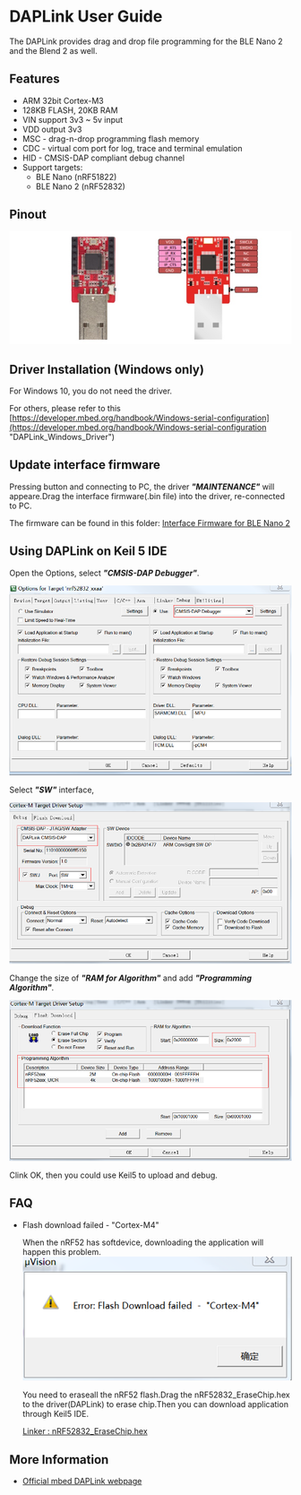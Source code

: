 
# DAPLink User Guide

The DAPLink provides drag and drop file programming for the BLE Nano 2 and the Blend 2 as well.

## Features

* ARM 32bit Cortex-M3
* 128KB FLASH, 20KB RAM
* VIN support 3v3 ~ 5v input
* VDD output 3v3
* MSC - drag-n-drop programming flash memory
* CDC - virtual com port for log, trace and terminal emulation
* HID - CMSIS-DAP compliant debug channel
* Support targets:
	- BLE Nano (nRF51822)
	- BLE Nano 2 (nRF52832)

## Pinout

![DAPLink_PinMap](./images/DAPLink/DAPLink_Pinout.jpg)

## Driver Installation (Windows only)

For Windows 10, you do not need the driver.

For others, please refer to this [https://developer.mbed.org/handbook/Windows-serial-configuration](https://developer.mbed.org/handbook/Windows-serial-configuration "DAPLink_Windows_Driver")

## Update interface firmware

Pressing button and connecting to PC, the driver ***"MAINTENANCE"*** will appeare.Drag the interface firmware(.bin file) into the driver, re-connected to PC.

The firmware can be found in this folder: [Interface Firmware for BLE Nano 2](../daplink)

## Using DAPLink on Keil 5 IDE

Open the Options, select ***"CMSIS-DAP Debugger"***.

![DAPLink_Keil5_1](./images/DAPLink/DAPLink_Keil5_1.png)

Select ***"SW"*** interface, 

![DAPLink_Keil5_2](./images/DAPLink/DAPLink_Keil5_2.png)

Change the size of ***"RAM for Algorithm"*** and add ***"Programming Algorithm"***.

![DAPLink_Keil5_3](./images/DAPLink/DAPLink_Keil5_3.png)

Clink OK, then you could use Keil5 to upload and debug.

## FAQ

 * Flash download failed - "Cortex-M4"
    
    When the nRF52 has softdevice, downloading the application will happen this problem.
	![DAPLink_Keil5_FAQ1](./images/DAPLink/DAPLink_Keil5_FAQ1.png)

    You need to eraseall the nRF52 flash.Drag the nRF52832_EraseChip.hex to the driver(DAPLink) to erase chip.Then you can download application through Keil5 IDE.
    
    [Linker : nRF52832_EraseChip.hex](https://github.com/redbear/nRF5x/tree/master/nRF52/test_firmware)


## More Information

 * [Official mbed DAPLink webpage](https://github.com/mbedmicro/DAPLink "mbed-DAPLink")
